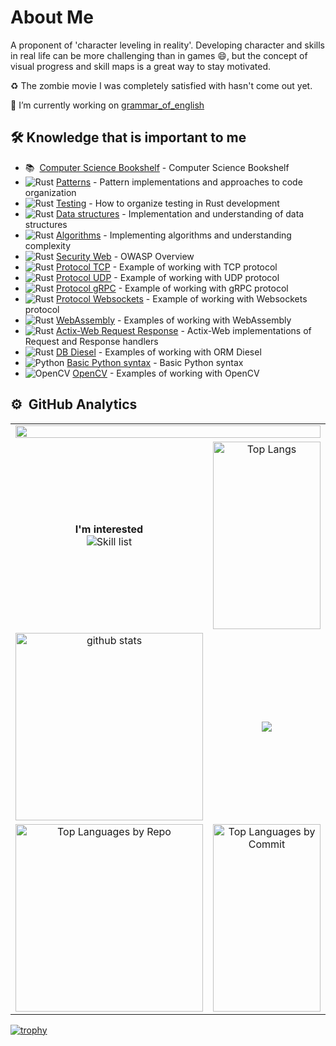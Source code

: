 # About Me
A proponent of 'character leveling in reality'. Developing character and skills in real life can be more challenging than in games 😄, but the concept of visual progress and skill maps is a great way to stay motivated.

♻️ The zombie movie I was completely satisfied with hasn't come out yet.

🔭 I’m currently working on [grammar_of_english](https://github.com/Jekahome/grammar_of_english)

## 🛠️ Knowledge that is important to me 
- 📚 &nbsp;[Computer Science Bookshelf](https://github.com/Jekahome/Computer-Science-Bookshelf) - Computer Science Bookshelf
- ![Rust](https://img.shields.io/badge/-Rust-05122A?style=flat&logo=rust)&nbsp;[Patterns](https://github.com/Jekahome/Patterns) - Pattern implementations and approaches to code organization
- ![Rust](https://img.shields.io/badge/-Rust-05122A?style=flat&logo=rust)&nbsp;[Testing](https://github.com/Jekahome/Testing-in-Rust) - How to organize testing in Rust development
- ![Rust](https://img.shields.io/badge/-Rust-05122A?style=flat&logo=rust)&nbsp;[Data structures](https://github.com/Jekahome/Data-Structures) - Implementation and understanding of data structures
- ![Rust](https://img.shields.io/badge/-Rust-05122A?style=flat&logo=rust)&nbsp;[Algorithms](https://github.com/Jekahome/Algorithms) - Implementing algorithms and understanding complexity
- ![Rust](https://img.shields.io/badge/-Rust-05122A?style=flat&logo=rust)&nbsp;[Security Web](https://github.com/Jekahome/Security-Web) - OWASP Overview
- ![Rust](https://img.shields.io/badge/-Rust-05122A?style=flat&logo=rust)&nbsp;[Protocol TCP](https://github.com/Jekahome/TCP_Rust_example) - Example of working with TCP protocol
- ![Rust](https://img.shields.io/badge/-Rust-05122A?style=flat&logo=rust)&nbsp;[Protocol UDP](https://github.com/Jekahome/UDP_Rust_example) - Example of working with UDP protocol
- ![Rust](https://img.shields.io/badge/-Rust-05122A?style=flat&logo=rust)&nbsp;[Protocol gRPC](https://github.com/Jekahome/gRPC_example) - Example of working with gRPC protocol
- ![Rust](https://img.shields.io/badge/-Rust-05122A?style=flat&logo=rust)&nbsp;[Protocol Websockets](https://github.com/Jekahome/Websockets_Rust_example) - Example of working with Websockets protocol
- ![Rust](https://img.shields.io/badge/-Rust-05122A?style=flat&logo=rust)&nbsp;[WebAssembly](https://github.com/Jekahome/WebAssembly_Example) - Examples of working with WebAssembly
- ![Rust](https://img.shields.io/badge/-Rust-05122A?style=flat&logo=rust)&nbsp;[Actix-Web Request Response](https://github.com/Jekahome/Actix-Web-Request-and-Response) - Actix-Web implementations of Request and Response handlers
- ![Rust](https://img.shields.io/badge/-Rust-05122A?style=flat&logo=rust)&nbsp;[DB Diesel](https://github.com/Jekahome/DB_Diesel_Actor_Actix_example) - Examples of working with ORM Diesel
- ![Python](https://img.shields.io/badge/-Python-05122A?style=flat&logo=python)&nbsp;[Basic Python syntax](https://github.com/Jekahome/Python_Example) - Basic Python syntax
- ![OpenCV](https://img.shields.io/badge/-OpenCV-05122A?style=flat&logo=opencv)&nbsp;[OpenCV](https://github.com/Jekahome/OpenCV_example) - Examples of working with OpenCV

  
 


## ⚙️ &nbsp;GitHub Analytics

<p align="center">
  <table align="center">
      <tr border="none">
         <td align="center" colspan="2">
           <img width="100%" height="100%" src="https://github-profile-summary-cards.vercel.app/api/cards/profile-details?username=jekahome&theme=onedark"/>
         </td>
    </tr>
    <tr border="none">
      <td width="50%" align="center">
        <b>I'm interested</b><br>
        <picture>
          <img alt="Skill list" src="https://skillicons.dev/icons?i=rust,actix,bash,c,git,github,graphql,ai,js,wasm,py,linux,md,postgres,sqlite,mysql,mint,opencv,rabbitmq,ros,raspberrypi,arduino,vscode,cpp&perline=6">
        </picture>
      </td>
      <td width="50%" align="center">      
          <img alt="Top Langs" width="100%" height="300px" src="https://github-readme-stats.vercel.app/api/top-langs/?username=jekahome&layout=donut&show_icons=true&theme=onedark" />
      </td>
    </tr>
    <tr>
      <td width="50%" align="center">
         <img alt="github stats" height="300px" src="https://github-readme-stats.vercel.app/api?username=jekahome&theme=onedark&show_icons=true&include_all_commits=true&count_private=true&show=reviews,discussions_started,discussions_answered,prs_merged" />
      </td>
      <td width="50%" align="center">
          <img src="https://github-readme-stats.vercel.app/api/wakatime?username=jekahome&range=last_7_days&theme=onedark&layout=compact" />
      </td>
    </tr>
    <tr>
      <td width="50%" align="center">
         <img alt="Top Languages by Repo" width="100%" height="300px" src="http://github-profile-summary-cards.vercel.app/api/cards/repos-per-language?username=jekahome&theme=onedark&include_orgs=true" />
      </td>
      <td width="50%" align="center">
         <img alt="Top Languages by Commit" width="100%" height="300px" src="http://github-profile-summary-cards.vercel.app/api/cards/most-commit-language?username=jekahome&theme=onedark&include_orgs=true" />
      </td>
    </tr>
  </table>
</p>

[![trophy](https://github-profile-trophy.vercel.app/?username=jekahome&theme=onedark)](https://github.com/ryo-ma/github-profile-trophy)


<!--
**Jekahome/Jekahome** is a ✨ _special_ ✨ repository because its `README.md` (this file) appears on your GitHub profile.

Here are some ideas to get you started:

- 🔭 I’m currently working on ...
- 🌱 I’m currently learning ...
- 👯 I’m looking to collaborate on ...
- 🤔 I’m looking for help with ...
- 💬 Ask me about ...
- 📫 How to reach me: ...
- 😄 Pronouns: ...
- ⚡ Fun fact: ...

https://github.com/tandpfun/skill-icons/blob/main/readme.md#icons-list
-->
